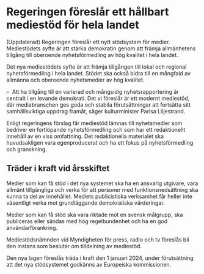 # Regeringen föreslår ett hållbart mediestöd för hela landet

(Uppdaterad) Regeringen föreslår ett nytt stödsystem för medier. Mediestödets syfte är att stärka demokratin genom att främja allmänhetens tillgång till oberoende nyhetsförmedling av hög kvalitet i hela landet.

Det nya mediestödets syfte är att främja tillgången till lokal och regional nyhetsförmedling i hela landet. Stödet ska också bidra till en mångfald av allmänna och oberoende nyhetsmedier av hög kvalitet.

–  Att ha tillgång till en varierad och mångsidig nyhetsrapportering är centralt i en levande demokrati. Det vi föreslår är ett modernt mediestöd, där mediabranschen ges goda och stabila förutsättningar att fortsätta sitt samhällsviktiga uppdrag framåt, säger kulturminister Parisa Liljestrand.

Enligt regeringens förslag får mediestöd lämnas till nyhetsmedier som bedriver en fortlöpande nyhetsförmedling och som har ett redaktionellt innehåll av en viss omfattning. Det redaktionella materialet ska huvudsakligen vara egenproducerat och ha ett fokus på nyhetsförmedling och granskning.

## Träder i kraft vid årsskiftet

Medier som kan få stöd i det nya systemet ska ha en ansvarig utgivare, vara allmänt tillgängliga och verka för att personer med funktionsnedsättning ska kunna ta del av innehållet. Mediets publicistiska verksamhet får heller inte väsentligt verka mot grundläggande demokratiska värderingar.

Medier som kan få stöd ska vara riktade mot en svensk målgrupp, ska publiceras eller sändas med hög regelbundenhet och ha en god användarförankring.

Mediestödsnämnden vid Myndigheten för press, radio och tv föreslås bli den instans som beslutar om tilldelning av mediestöd.

Den nya lagen föreslås träda i kraft den 1 januari 2024, under förutsättning att det nya stödsystemet godkänns av Europeiska kommissionen.
